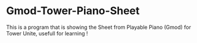 # Gmod-Tower-Piano-Sheet
This is a program that is showing the Sheet from Playable Piano (Gmod) for Tower Unite, usefull for learning !
